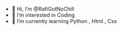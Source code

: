 - 👋 Hi, I’m @RafiGotNoChill
- 👀 I’m interested in Coding 
- 💞️ I’m currently learning Python , Html , Css 

<!---
RafiGotNoChill/RafiGotNoChill is a ✨ special ✨ repository because its `README.md` (this file) appears on your GitHub profile.
You can click the Preview link to take a look at your changes.
--->
